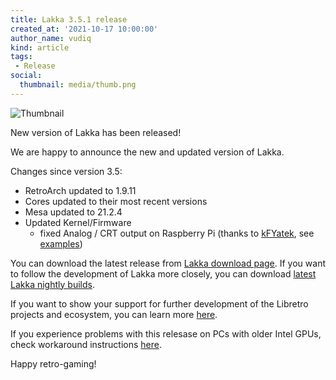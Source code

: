 ```yaml
---
title: Lakka 3.5.1 release
created_at: '2021-10-17 10:00:00'
author_name: vudiq
kind: article
tags:
 - Release
social:
  thumbnail: media/thumb.png
---
```


![Thumbnail](media/thumb.png)

New version of Lakka has been released!

We are happy to announce the new and updated version of Lakka.

Changes since version 3.5:

- RetroArch updated to 1.9.11
- Cores updated to their most recent versions
- Mesa updated to 21.2.4
- Updated Kernel/Firmware
   - fixed Analog / CRT output on Raspberry Pi (thanks to [kFYatek](https://github.com/kFYatek), see [examples](/doc/Raspberry-Pi/#composite-output))

You can download the latest release from [Lakka download page](/get/). If you want to follow the development of Lakka more closely, you can download [latest Lakka nightly builds](<%= @config[:devel][:'all-latest'] %>).

If you want to show your support for further development of the Libretro projects and ecosystem, you can learn more [here](https://retroarch.com/index.php?page=donate).

If you experience problems with this relesase on PCs with older Intel GPUs, check workaround instructions [here](https://forums.libretro.com/t/generic-pc-3-5-not-working/35134).

Happy retro-gaming!
